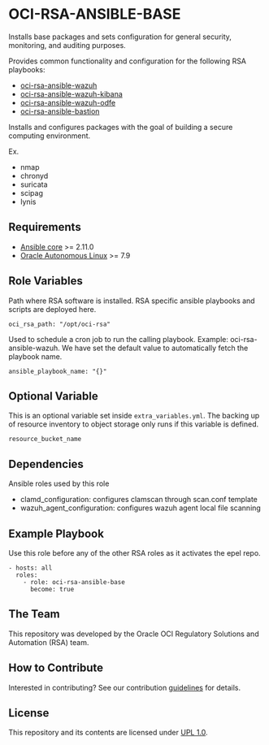OCI-RSA-ANSIBLE-BASE
=========

Installs base packages and sets configuration for general security, monitoring, and auditing purposes.

Provides common functionality and configuration for the following RSA playbooks:
- [oci-rsa-ansible-wazuh](PLACEHOLDER)
- [oci-rsa-ansible-wazuh-kibana](PLACEHOLDER)
- [oci-rsa-ansible-wazuh-odfe](PLACEHOLDER)
- [oci-rsa-ansible-bastion](PLACEHOLDER)

Installs and configures packages with the goal of building a secure computing environment. 

Ex.
- nmap
- chronyd
- suricata
- scipag
- lynis


Requirements
------------
- [Ansible core](https://docs.ansible.com/ansible-core/devel/index.html) >= 2.11.0
- [Oracle Autonomous Linux](https://www.oracle.com/linux/autonomous-linux/) >= 7.9


Role Variables
--------------
Path where RSA software is installed. RSA specific ansible playbooks and scripts are deployed here.
```
oci_rsa_path: "/opt/oci-rsa"
```

Used to schedule a cron job to run the calling playbook. Example: oci-rsa-ansible-wazuh.
We have set the default value to automatically fetch the playbook name.
```
ansible_playbook_name: "{}"
```

Optional Variable
--------------
This is an optional variable set inside `extra_variables.yml`. The backing up of resource inventory to object storage only 
runs if this variable is defined.
```
resource_bucket_name
```

Dependencies
------------
Ansible roles used by this role

- clamd_configuration: configures clamscan through scan.conf template
- wazuh_agent_configuration: configures wazuh agent local file scanning

Example Playbook
----------------
Use this role before any of the other RSA roles as it activates the epel repo.

    - hosts: all
      roles: 
        - role: oci-rsa-ansible-base
          become: true

The Team
---------
This repository was developed by the Oracle OCI Regulatory Solutions and Automation (RSA) team. 

How to Contribute
----------------
Interested in contributing?  See our contribution [guidelines](CONTRIBUTE.md) for details.

License
-------
This repository and its contents are licensed under [UPL 1.0](LICENSE).
